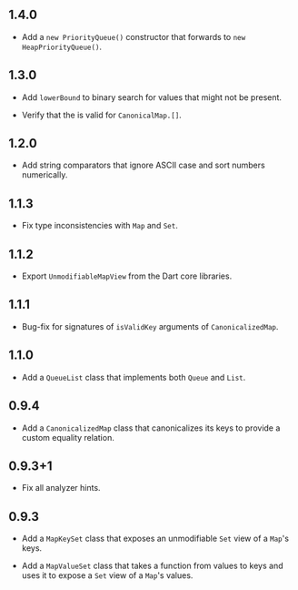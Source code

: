 ## 1.4.0

* Add a `new PriorityQueue()` constructor that forwards to `new
  HeapPriorityQueue()`.

## 1.3.0

* Add `lowerBound` to binary search for values that might not be present.

* Verify that the is valid for `CanonicalMap.[]`.

## 1.2.0

* Add string comparators that ignore ASCII case and sort numbers numerically.

## 1.1.3

* Fix type inconsistencies with `Map` and `Set`.

## 1.1.2

* Export `UnmodifiableMapView` from the Dart core libraries.

## 1.1.1

* Bug-fix for signatures of `isValidKey` arguments of `CanonicalizedMap`.

## 1.1.0

* Add a `QueueList` class that implements both `Queue` and `List`.

## 0.9.4

* Add a `CanonicalizedMap` class that canonicalizes its keys to provide a custom
  equality relation.

## 0.9.3+1

* Fix all analyzer hints.

## 0.9.3

* Add a `MapKeySet` class that exposes an unmodifiable `Set` view of a `Map`'s
  keys.

* Add a `MapValueSet` class that takes a function from values to keys and uses
  it to expose a `Set` view of a `Map`'s values.
